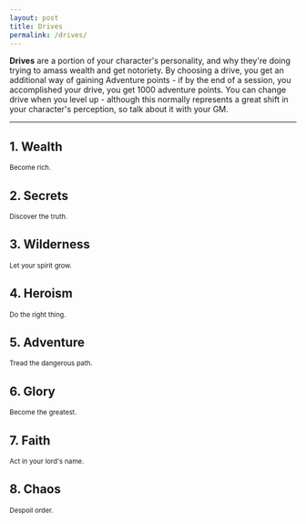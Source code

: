 ```yaml
---
layout: post
title: Drives
permalink: /drives/
---
```

<b>Drives</b> are a portion of your character's personality, and why they're doing trying to amass wealth and get notoriety. By choosing a drive, you get an additional way of gaining Adventure points - if by the end of a session, you accomplished your drive, you get 1000 adventure points. You can change drive when you level up - although this normally represents a great shift in your character's perception, so talk about it with your GM.

***
## 1. Wealth
<small>Become rich.</small>

## 2. Secrets
<small>Discover the truth.</small>

## 3. Wilderness
<small>Let your spirit grow.</small>

## 4. Heroism
<small>Do the right thing.</small>

## 5. Adventure
<small>Tread the dangerous path.</small>

## 6. Glory
<small>Become the greatest.</small>

## 7. Faith
<small>Act in your lord's name.</small>

## 8. Chaos
<small>Despoil order.</small>
